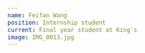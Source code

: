 ```yaml
---
name: Feifan Wang
position: Internship student
current: Final year student at King's
image: IMG_0013.jpg
--- 
```

